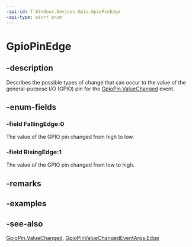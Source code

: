 ```yaml
---
-api-id: T:Windows.Devices.Gpio.GpioPinEdge
-api-type: winrt enum
---
```


<!-- Enumeration syntax
public enum Windows.Devices.Gpio.GpioPinEdge : int
-->

# GpioPinEdge

## -description
Describes the possible types of change that can occur to the value of the general-purpose I/O (GPIO) pin for the [GpioPin.ValueChanged](gpiopin_valuechanged.md) event.

## -enum-fields
### -field FallingEdge:0
The value of the GPIO pin changed from high to low.

### -field RisingEdge:1
The value of the GPIO pin changed from low to high.


## -remarks

## -examples

## -see-also
[GpioPin.ValueChanged](gpiopin_valuechanged.md), [GpioPinValueChangedEventArgs.Edge](gpiopinvaluechangedeventargs_edge.md)